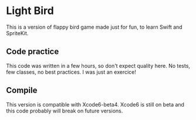Light Bird
==========

This is a version of flappy bird game made just for fun, to learn Swift and
SpriteKit.

Code practice
-------------

This code was written in a few hours, so don't expect quality here.
No tests, few classes, no best practices. I was just an exercice!

Compile
-------

This version is compatible with Xcode6-beta4. Xcode6 is still on beta and
this code probably will break on future versions.
